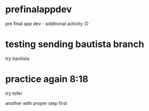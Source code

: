 # prefinalappdev
pre final app dev - additional activity :D


# testing sending bautista branch
try bautista 

# practice again 8:18 
try tofer

another with proper step 
first 